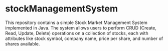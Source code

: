 # stockManagementSystem
This repository contains a simple Stock Market Management System implemented in Java. The system allows users to perform CRUD (Create, Read, Update, Delete) operations on a collection of stocks, each with attributes like stock symbol, company name, price per share, and number of shares available.
